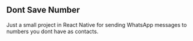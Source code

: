 ## Dont Save Number

Just a small project in React Native for sending WhatsApp messages to numbers you dont have as contacts.